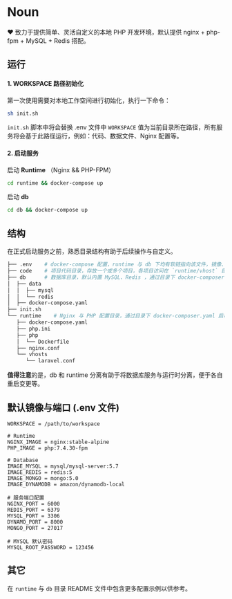 # Noun 

❤️ 致力于提供简单、灵活自定义的本地 PHP 开发环境，默认提供 nginx + php-fpm + MySQL + Redis 搭配。

## 运行

#### 1. WORKSPACE 路径初始化

第一次使用需要对本地工作空间进行初始化，执行一下命令：

```Bash
sh init.sh
```

`init.sh` 脚本中将会替换 .env 文件中 `WORKSPACE` 值为当前目录所在路径，所有服务将会基于此路径运行，例如：代码、数据文件、Nginx 配置等。

#### 2. 启动服务

启动 **Runtime** （Nginx && PHP-FPM）

```bash
cd runtime && docker-compose up
```

启动 **db** 

```bash
cd db && docker-compose up
```


## 结构

在正式启动服务之前，熟悉目录结构有助于后续操作与自定义。

```Bash
├── .env    # docker-compose 配置，runtime 与 db 下均有软链指向该文件，镜像、端口等在此配置
├── code    # 项目代码目录，存放一个或多个项目，各项目访问在 `runtime/vhost` 目录进行配置
├── db      # 数据库目录，默认内置 MySQL、Redis ，通过目录下 docker-composer.yaml 启动与管理
│  ├── data
│  │  ├── mysql
│  │  └── redis
│  ├── docker-compose.yaml
├── init.sh
└── runtime    # Nginx 与 PHP 配置目录，通过目录下 docker-composer.yaml 启动与管理
   ├── docker-compose.yaml
   ├── php.ini
   ├── php
   │  └── Dockerfile
   ├── nginx.conf
   └── vhosts
      └── laravel.conf
```

**值得注意**的是，db 和 runtime 分离有助于将数据库服务与运行时分离，便于各自重启变更等。

## 默认镜像与端口 (.env 文件)

```properties
WORKSPACE = /path/to/workspace

# Runtime
NGINX_IMAGE = nginx:stable-alpine
PHP_IMAGE = php:7.4.30-fpm

# Database
IMAGE_MYSQL = mysql/mysql-server:5.7
IMAGE_REDIS = redis:5
IMAGE_MONGO = mongo:5.0
IMAGE_DYNAMODB = amazon/dynamodb-local

# 服务端口配置
NGINX_PORT = 6000
REDIS_PORT = 6379
MYSQL_PORT = 3306
DYNAMO_PORT = 8000
MONGO_PORT = 27017

# MYSQL 默认密码
MYSQL_ROOT_PASSWORD = 123456

```

## 其它

在 `runtime` 与 `db` 目录 README 文件中包含更多配置示例以供参考。
